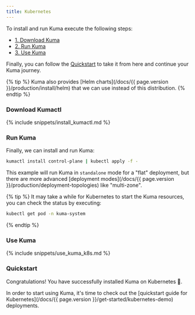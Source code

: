 ```yaml
---
title: Kubernetes
---
```


To install and run Kuma execute the following steps:

* [1. Download Kuma](#download-kumactl)
* [2. Run Kuma](#run-kuma)
* [3. Use Kuma](#use-kuma)

Finally, you can follow the [Quickstart](#quickstart) to take it from here and continue your Kuma journey.

{% tip %}
Kuma also provides [Helm charts](/docs/{{ page.version }}/production/install/helm) that we can use instead of this distribution.
{% endtip %}

### Download Kumactl

{% include snippets/install_kumactl.md %}

### Run Kuma

Finally, we can install and run Kuma:

```sh
kumactl install control-plane | kubectl apply -f -
```

This example will run Kuma in `standalone` mode for a "flat" deployment, but there are more advanced [deployment modes](/docs/{{ page.version }}/production/deployment-topologies) like "multi-zone".

{% tip %}
It may take a while for Kubernetes to start the Kuma resources, you can check the status by executing:

```sh
kubectl get pod -n kuma-system
```
{% endtip %}

### Use Kuma

{% include snippets/use_kuma_k8s.md %}

### Quickstart

Congratulations! You have successfully installed Kuma on Kubernetes 🚀.

In order to start using Kuma, it's time to check out the [quickstart guide for Kubernetes](/docs/{{ page.version }}/get-started/kubernetes-demo) deployments.
